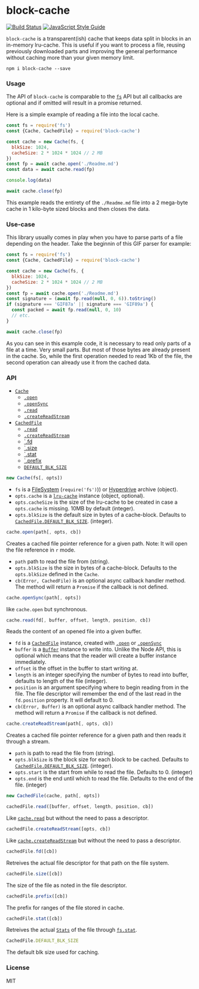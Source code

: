# block-cache

<a href="https://travis-ci.org/martinheidegger/block-cache"><img src="https://travis-ci.org/martinheidegger/block-cache.svg?branch=master" alt="Build Status"/></a>
[![JavaScript Style Guide](https://img.shields.io/badge/code_style-standard-brightgreen.svg)](https://standardjs.com)

`block-cache` is a transparent(ish) cache that keeps data split in blocks in an in-memory lru-cache. This is useful if you
want to process a file, reusing previously downloaded parts and improving the general performance without caching more
than your given memory limit.

`npm i block-cache --save`

### Usage

The API of `block-cache` is comparable to the [`fs`](https://nodejs.org/api/fs.html) API but all callbacks are optional
and if omitted will result in a promise returned.

Here is a simple example of reading a file into the local cache.

```javascript
const fs = require('fs')
const {Cache, CachedFile} = require('block-cache')

const cache = new Cache(fs, {
  blkSize: 1024,
  cacheSize: 2 * 1024 * 1024 // 2 MB
})
const fp = await cache.open('./Readme.md')
const data = await cache.read(fp)

console.log(data)

await cache.close(fp)
```

This example reads the entirety of the `./Readme.md` file into a 2 mega-byte cache in 1 kilo-byte sized blocks and then closes
the data.

### Use-case

This library usually comes in play when you have to parse parts of a file depending on the header. Take the beginnin
of this GIF parser for example:

```javascript
const fs = require('fs')
const {Cache, CachedFile} = require('block-cache')

const cache = new Cache(fs, {
  blkSize: 1024,
  cacheSize: 2 * 1024 * 1024 // 2 MB
})
const fp = await cache.open('./Readme.md')
const signature = (await fp.read(null, 0, 6)).toString()
if (signature === 'GIF87a' || signature === 'GIF89a') {
  const packed = await fp.read(null, 0, 10)
  // etc.
}

await cache.close(fp)
```

As you can see in this example code, it is necessary to read only parts of a file at a time. Very small parts.
But most of those bytes are already present in the cache. So, while the first operation needed to read 1Kb
of the file, the second operation can already use it from the cached data.

### API

- [`Cache`](#Cache)
    - [`.open`](#cache.open)
    - [`.openSync`](#cache.openSync)
    - [`.read`](#cache.read)
    - [`.createReadStream`](#cache.createReadStream)
- [`CachedFile`](#CachedFile)
    - [`.read`](#cachedFile.read)
    - [`.createReadStream`](#cachedFile.createReadStream)
    - [`.fd](#cachedFile.fd)
    - [`.size](#cachedFile.size)
    - [`.stat](#cachedFile.stat)
    - [`.prefix](#cachedFile.prefix)
    - [`DEFAULT_BLK_SIZE`](#CachedFile.DEFAULT_BLK_SIZE)

<a name="Cache"></a>

```javascript
new Cache(fs[, opts])
```

- `fs` is a [FileSystem](https://nodejs.org/api/fs.html) (`require('fs')`)) or [Hyperdrive](https://github.com/mafintosh/hyperdrive) archive (object).
- `opts.cache` is a [`lru-cache`](https://github.com/isaacs/node-lru-cache) instance (object, optional).
- `opts.cacheSize` is the size of the lru-cache to be created in case a `opts.cache` is missing. 10MB by default (integer).
- `opts.blkSize` is the default size in bytes of a cache-block. Defaults to [`CachedFile.DEFAULT_BLK_SIZE`](#CachedFile.DEFAULT_BLK_SIZE). (integer).

<a name="cache.open"></a>

```javascript
cache.open(path[, opts, cb])
```

Creates a cached file pointer reference for a given path. Note: It will open the file reference in `r` mode.

- `path` path to read the file from (string).
- `opts.blkSize` is the size in bytes of a cache-block. Defaults to the `opts.blkSize` defined in the `Cache`.
- `cb(Error, CachedFile)` is an optional async callback handler method. The method will return a `Promise` if the callback is not defined.

<a name="cache.openSync"></a>

```javascript
cache.openSync(path[, opts])
```

like `cache.open` but synchronous.

<a name="cache.read"></a>

```javascript
cache.read(fd[, buffer, offset, length, position, cb])
```

Reads the content of an opened file into a given buffer.

- `fd` is a [`CachedFile`](#CachedFile) instance, created with [`.open`](#cache.open) or [`.openSync`](#cache.openSync)
- `buffer` is a [`Buffer`](https://nodejs.org/api/buffer.html) instance to write into. Unlike the Node API, this is optional which means
    that the reader will create a buffer instance immediately.
- `offset` is the offset in the buffer to start writing at.
- `length` is an integer specifying the number of bytes to read into buffer, defaults to length of the file (integer).
- `position` is an argument specifying where to begin reading from in the file. The file descriptor will remember the end of the last
    read in the `fd.position` property. It will default to 0.
- `cb(Error, Buffer)` is an optional async callback handler method. The method will return a `Promise` if the callback is not defined.

<a name="cache.createReadStream"></a>

```javascript
cache.createReadStream(path[, opts, cb])
```

Creates a cached file pointer reference for a given path and then reads it through a stream.

- `path` is path to read the file from (string).
- `opts.blkSize` is the block size for each block to be cached. Defaults to [`CachedFile.DEFAULT_BLK_SIZE`](#CachedFile.DEFAULT_BLK_SIZE). (integer).
- `opts.start` is the start from while to read the file. Defaults to 0. (integer)
- `opts.end` is the end until which to read the file. Defaults to the end of the file. (integer)

<a name="CachedFile"></a>

```javascript
new CachedFile(cache, path[, opts])
```

<a name="cachedFile.read"></a>

```javascript
cachedFile.read([buffer, offset, length, position, cb])
```

Like [`cache.read`](#cache.read) but without the need to pass a descriptor.

<a name="cachedFile.createReadStream"></a>

```javascript
cachedFile.createReadStream([opts, cb])
```

Like [`cache.createReadStream`](#cache.createReadStream) but without the need to pass a descriptor.

<a name="cachedFile.fd"></a>

```javascript
cachedFile.fd([cb])
```

Retreives the actual file descriptor for that path on the file system.

<a name="cachedFile.size"></a>

```javascript
cachedFile.size([cb])
```

The size of the file as noted in the file descriptor.

<a name="cachedFile.prefix"></a>

```javascript
cachedFile.prefix([cb])
```

The prefix for ranges of the file stored in cache.

<a name="cachedFile.stat"></a>

```javascript
cachedFile.stat([cb])
```

Retreives the actual [`Stats`](https://nodejs.org/api/fs.html#fs_class_fs_stats) of the file through [`fs.stat`](https://nodejs.org/api/fs.html#fs_class_fs_stats).

<a name="CachedFile.DEFAULT_BLK_SIZE"></a>

```javascript
CachedFile.DEFAULT_BLK_SIZE
```

The default blk size used for caching.


### License

MIT
